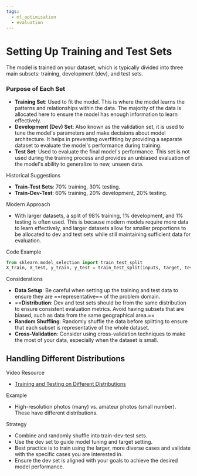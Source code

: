 ```yaml
---
tags:
  - ml_optimisation
  - evaluation
---
```

# Setting Up Training and Test Sets

The model is trained on your dataset, which is typically divided into three main subsets: training, development (dev), and test sets.
### Purpose of Each Set

- **Training Set**: Used to fit the model. This is where the model learns the patterns and relationships within the data. The majority of the data is allocated here to ensure the model has enough information to learn effectively.
- **Development (Dev) Set**: Also known as the validation set, it is used to tune the model's parameters and make decisions about model architecture. It helps in preventing overfitting by providing a separate dataset to evaluate the model's performance during training.
- **Test Set**: Used to evaluate the final model's performance. This set is not used during the training process and provides an unbiased evaluation of the model's ability to generalize to new, unseen data.

Historical Suggestions
- **Train-Test Sets**: 70% training, 30% testing.
- **Train-Dev-Test**: 60% training, 20% development, 20% testing.

Modern Approach
- With larger datasets, a split of 98% training, 1% development, and 1% testing is often used. This is because modern models require more data to learn effectively, and larger datasets allow for smaller proportions to be allocated to dev and test sets while still maintaining sufficient data for evaluation.

Code Example
```python
from sklearn.model_selection import train_test_split
X_train, X_test, y_train, y_test = train_test_split(inputs, target, test_size=0.3)
```
Considerations
- **Data Setup**: Be careful when setting up the training and test data to ensure they are ==representative== of the problem domain.
- ==**Distribution**: Dev and test sets should be from the same distribution to ensure consistent evaluation metrics. Avoid having subsets that are biased, such as data from the same geographical area.==
- **Random Shuffling**: Randomly shuffle the data before splitting to ensure that each subset is representative of the whole dataset.
- **Cross-Validation**: Consider using cross-validation techniques to make the most of your data, especially when the dataset is small.

## Handling Different Distributions

Video Resource
- [Training and Testing on Different Distributions](https://www.youtube.com/watch?v=sfk5h0yC67o&list=PLkDaE6sCZn6E7jZ9sN_xHwSHOdjUxUW_b&index=16)

Example
- High-resolution photos (many) vs. amateur photos (small number). These have different distributions.

Strategy
- Combine and randomly shuffle into train-dev-test sets.
- Use the dev set to guide model tuning and target setting.
- Best practice is to train using the larger, more diverse cases and validate with the specific cases you are interested in.
- Ensure the dev set is aligned with your goals to achieve the desired model performance.
